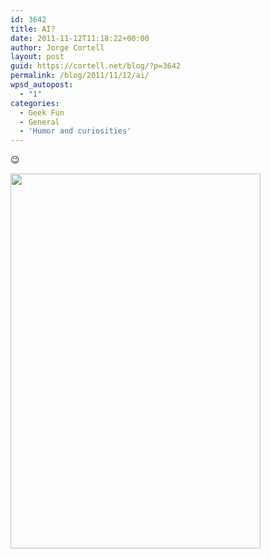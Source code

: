 ```yaml
---
id: 3642
title: AI?
date: 2011-11-12T11:18:22+00:00
author: Jorge Cortell
layout: post
guid: https://cortell.net/blog/?p=3642
permalink: /blog/2011/11/12/ai/
wpsd_autopost:
  - "1"
categories:
  - Geek Fun
  - General
  - 'Humor and curiosities'
---
```

😉

<img class="aligncenter" title="Siri" src="https://main.makeuseoflimited.netdna-cdn.com/wp-content/uploads/2011/10/siri3-e1318953512749.png" alt="" width="400" height="600" />